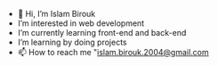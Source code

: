 - 👋 Hi, I’m Islam Birouk
-  I’m interested in web development
-  I’m currently learning front-end and back-end 
-  I’m learning by doing projects 
- 📫 How to reach me "islam.birouk.2004@gmail.com

<!---
islamdev2022/islamdev2022 is a ✨ special ✨ repository because its `README.md` (this file) appears on your GitHub profile.
You can click the Preview link to take a look at your changes.
--->

